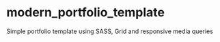 # modern_portfolio_template
 Simple portfolio template using SASS, Grid and responsive media queries
